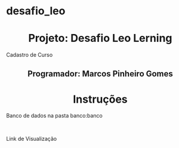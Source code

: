 # desafio_leo


<h1 align="center">Projeto: Desafio Leo Lerning</h1>

<p>Cadastro de Curso</p>


<h2 align="center">Programador: Marcos Pinheiro Gomes</h2>



<h1 align="center">Instruções</h1>

<p>Banco de dados na pasta banco:banco</p><br>
<p>Link de Visualização</p><br>
